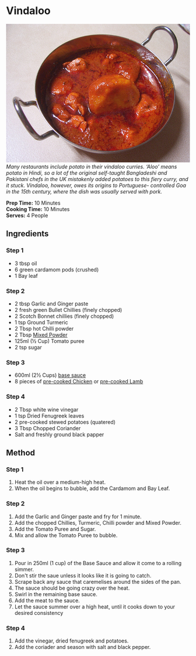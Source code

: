# Vindaloo 

![Vindaloo](resources/vindaloo.jpg)   
*Many restaurants include potato in their vindaloo curries. ‘Aloo’ means potato in Hindi, so a lot of the original self-taught Bangladeshi and Pakistani chefs in the UK mistakenly added potatoes to this fiery curry, and it stuck. Vindaloo, however, owes its origins to Portuguese- controlled Goa in the 15th century, where the dish was usually served with pork.*

**Prep Time:** 10 Minutes   
**Cooking Time:** 10 Minutes   
**Serves:** 4 People

## Ingredients
### Step 1
- 3 tbsp oil
- 6 green cardamom pods (crushed)
- 1 Bay leaf
### Step 2
- 2 tbsp Garlic and Ginger paste
- 2 fresh green Bullet Chillies (finely chopped)
- 2 Scotch Bonnet chillies (finely chopped)
- 1 tsp Ground Turmeric
- 2 Tbsp hot Chilli powder
- 2 Tbsp [Mixed Powder](../Base/mixed-powder.md)
- 125ml (½ Cup) Tomato puree
- 2 tsp sugar
### Step 3
- 600ml (2½ Cups) [base sauce](../Base/curry-base.md)
- 8 pieces of [pre-cooked Chicken](../Base/pre-cooked-chicken.md) or [pre-cooked Lamb](../Base/pre-cooked-lamb.md)
### Step 4
- 2 Tbsp white wine vinegar
- 1 tsp Dried Fenugreek leaves
- 2 pre-cooked stewed potatoes (quatered)
- 3 Tbsp Chopped Coriander
- Salt and freshly ground black papper

## Method
### Step 1
1. Heat the oil over a medium-high heat.
2. When the oil begins to bubble, add the Cardamom and Bay Leaf.
### Step 2
1. Add the Garlic and Ginger paste and fry for 1 minute.
2. Add the chopped Chillies, Turmeric, Chilli powder and Mixed Powder.
3. Add the Tomato Puree and Sugar.
4. Mix and allow the Tomato Puree to bubble.
### Step 3
1. Pour in 250ml (1 cup) of the Base Sauce and allow it come to a rolling simmer.
2. Don't stir the saue unless it looks like it is going to catch.
3. Scrape back any sauce that caremelises around the sides of the pan.
4. The sauce should be going crazy over the heat.
5. Swirl in the remaining base sauce.
6. Add the meat to the sauce.
7. Let the sauce summer over a high heat, until it cooks down to your desired consistency
### Step 4
1. Add the vinegar, dried fenugreek and potatoes.
2. Add the coriader and season with salt and black pepper.

